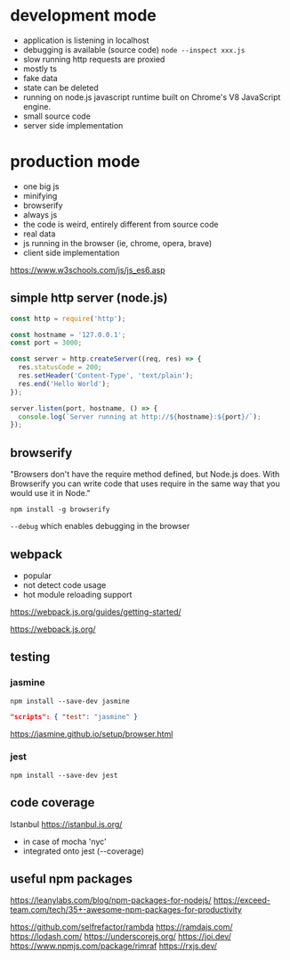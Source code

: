 # development mode

- application is listening in localhost
- debugging is available (source code) `node --inspect xxx.js`
- slow running http requests are proxied
- mostly ts
- fake data
- state can be deleted
- running on node.js javascript runtime built on Chrome's V8 JavaScript engine.
- small source code
- server side implementation

# production mode

- one big js
- minifying
- browserify
- always js
- the code is weird, entirely different from source code
- real data
- js running in the browser (ie, chrome, opera, brave)
- client side implementation

https://www.w3schools.com/js/js_es6.asp

## simple http server (node.js)

```js
const http = require('http');

const hostname = '127.0.0.1';
const port = 3000;

const server = http.createServer((req, res) => {
  res.statusCode = 200;
  res.setHeader('Content-Type', 'text/plain');
  res.end('Hello World');
});

server.listen(port, hostname, () => {
  console.log(`Server running at http://${hostname}:${port}/`);
});
```

## browserify

"Browsers don't have the require method defined, but Node.js does.
With Browserify you can write code that uses require in the same way that you would use it in Node."

```shell
npm install -g browserify
```

`--debug` which enables debugging in the browser

## webpack

- popular
- not detect code usage
- hot module reloading support 

https://webpack.js.org/guides/getting-started/

https://webpack.js.org/

## testing

### jasmine

```shell
npm install --save-dev jasmine
```


```json
"scripts": { "test": "jasmine" }
```

https://jasmine.github.io/setup/browser.html

### jest

```shell
npm install --save-dev jest
```

## code coverage

Istanbul
https://istanbul.js.org/

- in case of mocha 'nyc'
- integrated onto jest (--coverage)

## useful npm packages

https://leanylabs.com/blog/npm-packages-for-nodejs/
https://exceed-team.com/tech/35+-awesome-npm-packages-for-productivity

https://github.com/selfrefactor/rambda
https://ramdajs.com/
https://lodash.com/
https://underscorejs.org/
https://joi.dev/
https://www.npmjs.com/package/rimraf
https://rxjs.dev/